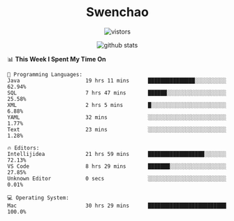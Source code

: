 <h1 align="center">Swenchao</h3>

<p align="center">
  <img src="https://visitor-badge.glitch.me/badge?page_id=Swenchao" alt="vistors" />
</p>

<p align="center">
  <img src="https://github-readme-stats.vercel.app/api?username=Swenchao&count_private=true&show_icons=true&theme=vue-dark&hide_title=true" alt="github stats" />
</p>

<!--START_SECTION:waka-->
📊 **This Week I Spent My Time On** 

```text
💬 Programming Languages: 
Java                     19 hrs 11 mins      ███████████████░░░░░░░░░░   62.94% 
SQL                      7 hrs 47 mins       ██████░░░░░░░░░░░░░░░░░░░   25.58% 
XML                      2 hrs 5 mins        █░░░░░░░░░░░░░░░░░░░░░░░░   6.88% 
YAML                     32 mins             ░░░░░░░░░░░░░░░░░░░░░░░░░   1.77% 
Text                     23 mins             ░░░░░░░░░░░░░░░░░░░░░░░░░   1.28%

🔥 Editors: 
Intellijidea             21 hrs 59 mins      ██████████████████░░░░░░░   72.13% 
VS Code                  8 hrs 29 mins       ███████░░░░░░░░░░░░░░░░░░   27.85% 
Unknown Editor           0 secs              ░░░░░░░░░░░░░░░░░░░░░░░░░   0.01%

💻 Operating System: 
Mac                      30 hrs 29 mins      █████████████████████████   100.0%

```


<!--END_SECTION:waka-->
